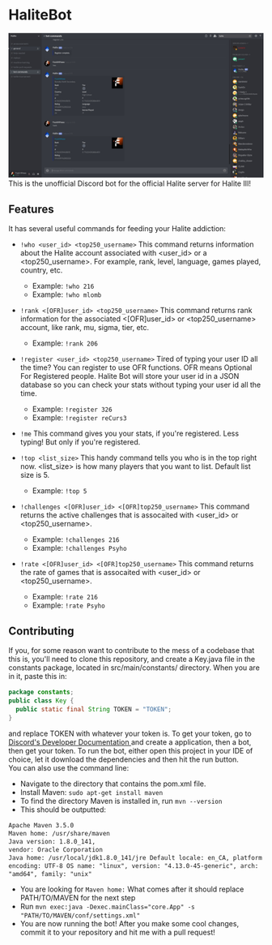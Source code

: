 # HaliteBot
![Screenshot](Assets/Screenshot.jpg)
This is the unofficial Discord bot for the official Halite server for Halite III! 

## Features 
It has several useful commands for feeding your Halite addiction: <br>
* `!who <user_id> <top250_username>` This command returns information about the Halite account associated with <user_id> or a <top250_username>. For example, rank, level, language, games played, country, etc. 
  * Example: `!who 216` 
  * Example: `!who mlomb`

* `!rank <[OFR]user_id> <top250_username>` This command returns rank information for the associated <[OFR]user_id> or <top250_username> account, like rank, mu, sigma, tier, etc. 
  * Example: `!rank 206 `
* `!register <user_id> <top250_username>` Tired of typing your user ID all the time? You can register to use OFR functions. OFR means Optional For Registered people. Halite Bot will store your user id in a JSON database so you can check your stats without typing your user id all the time. 
  * Example: `!register 326`
  * Example: `!register reCurs3`
* `!me` This command gives you your stats, if you're registered. Less typing! But only if you're registered. 
* `!top <list_size>` This handy command tells you who is in the top right now. <list_size> is how many players that you want to list. Default list size is 5.
  * Example: `!top 5` 
* `!challenges <[OFR]user_id> <[OFR]top250_username>` This command returns the active challenges that is assocaited with <user_id> or <top250_username>.
  * Example: `!challenges 216`
  * Example: `!challenges Psyho`
* `!rate <[OFR]user_id> <[OFR]top250_username>` This command returns the rate of games that is assocaited with <user_id> or <top250_username>.
  * Example: `!rate 216`
  * Example: `!rate Psyho`
## Contributing 
If you, for some reason want to contribute to the mess of a codebase that this is, you'll need to clone this repository, and create a Key.java file in the constants package, located in src/main/constants/ directory. When you are in it, paste this in:
```java
package constants; 
public class Key { 
  public static final String TOKEN = "TOKEN"; 
}
```
and replace TOKEN with whatever your token is. To get your token, go to [Discord's Developer Documentation ](https://discordapp.com/developers/applications/) and create a application, then a bot, then get your token. 
To run the bot, either open this project in your IDE of choice, let it download the dependencies and then hit the run button. <br> You can also use the command line: <br>

* Navigate to the directory that contains the pom.xml file. 
* Install Maven: `sudo apt-get install maven`
* To find the directory Maven is installed in, run `mvn --version` 
* This should be outputted: 
```
Apache Maven 3.5.0 
Maven home: /usr/share/maven 
Java version: 1.8.0_141, 
vendor: Oracle Corporation 
Java home: /usr/local/jdk1.8.0_141/jre Default locale: en_CA, platform encoding: UTF-8 OS name: "linux", version: "4.13.0-45-generic", arch: "amd64", family: "unix" 
```
* You are looking for `Maven home:` What comes after it should replace PATH/TO/MAVEN for the next step 
* Run `mvn exec:java -Dexec.mainClass="core.App" -s "PATH/TO/MAVEN/conf/settings.xml"` 
* You are now running the bot! After you make some cool changes, commit it to your repository and hit me with a pull request!
